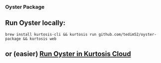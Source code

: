 ### Oyster Package

## Run Oyster locally: 
```
brew install kurtosis-cli && kurtosis run github.com/tedim52/oyster-package && kurtosis web
```

## or (easier) [Run Oyster in Kurtosis Cloud](https://cloud.kurtosis.com/enclave-manager?package-id=github.com%2Ftedim52%2Foyster-package&package-args=eyJlbmNsYXZlTmFtZSI6IiIsInJlc3RhcnRTZXJ2aWNlcyI6dHJ1ZSwiYXJncyI6eyJhcmdzIjoie30ifX0%3D)
